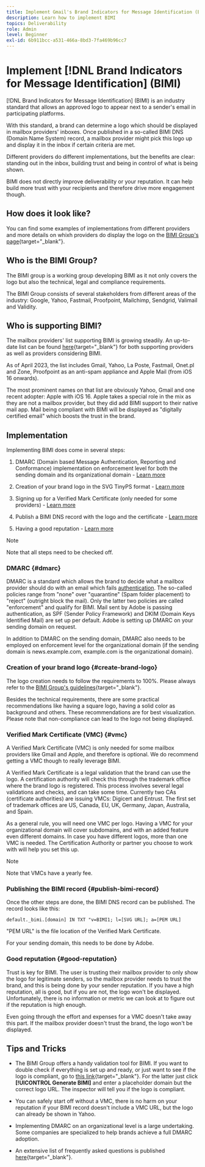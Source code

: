 ```yaml
---
title: Implement Gmail's Brand Indicators for Message Identification (BIMI)
description: Learn how to implement BIMI
topics: Deliverability
role: Admin
level: Beginner
exl-id: 6b911bcc-a531-466a-8bd3-7fa469b96cc7
---
```

# Implement [!DNL Brand Indicators for Message Identification] (BIMI)

[!DNL Brand Indicators for Message Identification] (BIMI) is an industry standard that allows an approved logo to appear next to a sender's email in participating platforms.

With this standard, a brand can determine a logo which should be displayed in mailbox providers' inboxes. Once published in a so-called BIMI DNS (Domain Name System) record, a mailbox provider might pick this logo up and display it in the inbox if certain criteria are met.

Different providers do different implementations, but the benefits are clear: standing out in the inbox, building trust and being in control of what is being shown.

BIMI does not directly improve deliverability or your reputation. It can help build more trust with your recipients and therefore drive more engagement though.

## How does it look like?

You can find some examples of implementations from different providers and more details on whixh providers do display the logo on the [BIMI Group's page](https://bimigroup.org/where-is-my-bimi-logo-displayed/){target="_blank"}.

## Who is the BIMI Group?

The BIMI group is a working group developing BIMI as it not only covers the logo but also the technical, legal and compliance requirements.

The BIMI Group consists of several stakeholders from different areas of the industry: Google, Yahoo, Fastmail, Proofpoint, Mailchimp, Sendgrid, Valimail and Validity.

## Who is supporting BIMI?

The mailbox providers' list supporting BIMI is growing steadily. An up-to-date list can be found [here](https://bimigroup.org/bimi-infographic/){target="_blank"} for both supporting providers as well as providers considering BIMI.

As of April 2023, the list includes Gmail, Yahoo, La Poste, Fastmail, Onet.pl and Zone, Proofpoint as an anti-spam appliance and Apple Mail (from iOS 16 onwards).

The most prominent names on that list are obviously Yahoo, Gmail and one recent adopter: Apple with iOS 16. Apple takes a special role in the mix as they are not a mailbox provider, but they did add BIMI support to their native mail app. Mail being compliant with BIMI will be displayed as "digitally certified email" which boosts the trust in the brand.

## Implementation

Implementing BIMI does come in several steps:

1. DMARC (Domain based Message Authentication, Reporting and Conformance) implementation on enforcement level for both the sending domain and its organizational domain - [Learn more](#dmarc)

1. Creation of your brand logo in the SVG TinyPS format - [Learn more](#create-brand-logo)

1. Signing up for a Verified Mark Certificate (only needed for some providers) - [Learn more](#vmc)

1. Publish a BIMI DNS record with the logo and the certificate - [Learn more](#publish-bimi-record)

1. Having a good reputation - [Learn more](#good-reputation)

>[!NOTE]
>
>Note that all steps need to be checked off.


### DMARC {#dmarc}

DMARC is a standard which allows the brand to decide what a mailbox provider should do with an email which fails [authentication](../additional-resources/authentication.md). The so-called policies range from "none" over "quarantine" (Spam folder placement) to "reject" (outright block the mail). Only the latter two policies are called "enforcement" and qualify for BIMI. Mail sent by Adobe is passing authentication, as SPF (Sender Policy Framework) and DKIM (Domain Keys Identified Mail) are set up per default. Adobe is setting up DMARC on your sending domain on request.

In addition to DMARC on the sending domain, DMARC also needs to be employed on enforcement level for the organizational domain (if the sending domain is news.example.com, example.com is the organizational domain).

### Creation of your brand logo {#create-brand-logo}

The logo creation needs to follow the requirements to 100%. Please always refer to the [BIMI Group's guidelines](https://bimigroup.org/creating-bimi-svg-logo-files/){target="_blank"}.

Besides the technical requirements, there are some practical recommendations like having a square logo, having a solid color as background and others. These recommendations are for best visualization.
Please note that non-compliance can lead to the logo not being displayed. 

### Verified Mark Certificate (VMC) {#vmc}

A Verified Mark Certificate (VMC) is only needed for some mailbox providers like Gmail and Apple, and therefore is optional. We do recommend getting a VMC though to really leverage BIMI.

A Verified Mark Certificate is a legal validation that the brand can use the logo. A certification authority will check this through the trademark office where the brand logo is registered. This process involves several legal validations and checks, and can take some time. Currently two CAs (certificate authorities) are issuing VMCs: Digicert and Entrust. The first set of trademark offices are US, Canada, EU, UK, Germany, Japan, Australia, and Spain.

As a general rule, you will need one VMC per logo. Having a VMC for your organizational domain will cover subdomains, and with an added feature even different domains. In case you have different logos, more than one VMC is needed. The Certification Authority or partner you choose to work with will help you set this up.

>[!NOTE]
>
>Note that VMCs have a yearly fee.

### Publishing the BIMI record {#publish-bimi-record}

Once the other steps are done, the BIMI DNS record can be published. The record looks like this:

```
default._bimi.[domain] IN TXT "v=BIMI1; l=[SVG URL]; a=[PEM URL]
```

"PEM URL" is the file location of the Verified Mark Certificate.

For your sending domain, this needs to be done by Adobe.

### Good reputation {#good-reputation}

Trust is key for BIMI. The user is trusting their mailbox provider to only show the logo for legitimate senders, so the mailbox provider needs to trust the brand, and this is being done by your sender reputation. If you have a high reputation, all is good, but if you are not, the logo won't be displayed. Unfortunately, there is no information or metric we can look at to figure out if the reputation is high enough.

Even going through the effort and expenses for a VMC doesn't take away this part. If the mailbox provider doesn't trust the brand, the logo won't be displayed.

## Tips and Tricks

* The BIMI Group offers a handy validation tool for BIMI. If you want to double check if everything is set up and ready, or just want to see if the logo is compliant, go to [this link](https://bimigroup.org/bimi-generator/){target="_blank"}. For the latter just click **[!UICONTROL Generate BIMI]** and enter a placeholder domain but the correct logo URL. The inspector will tell you if the logo is compliant.

* You can safely start off without a VMC, there is no harm on your reputation if your BIMI record doesn't include a VMC URL, but the logo can already be shown in Yahoo.

* Implementing DMARC on an organizational level is a large undertaking. Some companies are specialized to help brands achieve a full DMARC adoption.

* An extensive list of frequently asked questions is published [here](https://bimigroup.org/faqs-for-senders-esps/){target="_blank"}.
